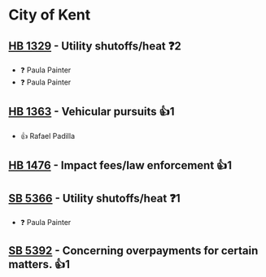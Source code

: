 # City of Kent

## [HB 1329](/bill/2023-24/hb/1329/) - Utility shutoffs/heat   ❓2
* ❓ Paula Painter
* ❓ Paula Painter

## [HB 1363](/bill/2023-24/hb/1363/) - Vehicular pursuits 👍1  
* 👍 Rafael Padilla

## [HB 1476](/bill/2023-24/hb/1476/) - Impact fees/law enforcement 👍1  

## [SB 5366](/bill/2023-24/sb/5366/) - Utility shutoffs/heat   ❓1
* ❓ Paula Painter

## [SB 5392](/bill/2023-24/sb/5392/) - Concerning overpayments for certain matters. 👍1  